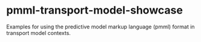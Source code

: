 # pmml-transport-model-showcase
Examples for using the predictive model markup language (pmml) format in transport model contexts.
